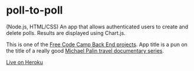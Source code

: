 # poll-to-poll

(Node.js, HTML/CSS) An app that allows authenticated users to create and delete polls. Results are displayed using Chart.js.

This is one of the [Free Code Camp Back End projects](https://www.freecodecamp.com/challenges/build-a-voting-app). App title is a pun on the title of a really good [Michael Palin travel documentary series](http://palinstravels.co.uk/static-12).

[Live on Heroku](#)